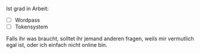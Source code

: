 Ist grad in Arbeit:

- [ ] Wordpass
- [ ] Tokensystem

Falls ihr was braucht, solltet ihr jemand anderen fragen, weils mir vermutlich egal ist, oder ich einfach nicht online bin.
